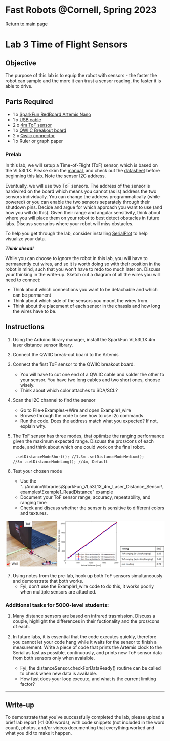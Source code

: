 # Fast Robots @Cornell, Spring 2023

[Return to main page](index.md)

# Lab 3 Time of Flight Sensors

## Objective
The purpose of this lab is to equip the robot with sensors - the faster the robot can sample and the more it can trust a sensor reading, the faster it is able to drive. 

## Parts Required
* 1 x [SparkFun RedBoard Artemis Nano](https://www.sparkfun.com/products/15443)
* 1 x [USB cable](https://www.amazon.com/SUMPK-Charging-Braided-Compatible-Samsung/dp/B08R68T84N/ref=sr_1_4?keywords=usb+c+to+c&qid=1636380583&qsid=147-6677549-1776715&refinements=p_n_feature_ten_browse-bin%3A23555327011&rnid=23555276011&s=pc&sr=1-4&sres=B08D9SB161%2CB08R68T84N%2CB01CZVEUIE%2CB01FM51812%2CB07VCZV3R4%2CB075V68NVR%2CB075GMKZWW%2CB093BVBRJT%2CB09BBBJ33F%2CB09C2D9Z7T%2CB012V56D2A%2CB092CYFQMP%2CB081L4V3DN%2CB07Y6ZJT1D%2CB07Y2XKPX5%2CB07VPYJV8V%2CB07THJGZ9Z%2CB08W2TP2TT%2CB0744BKDRD%2CB07THFJ1J5&srpt=ELECTRONIC_CABLE)
* 2 x [4m ToF sensor](https://www.pololu.com/product/3415)
* 1 x [QWIIC Breakout board](https://www.sparkfun.com/products/18012) 
* 2 x [Qwiic connector](https://www.sparkfun.com/products/14426)
* 1 x Ruler or graph paper

### Prelab

In this lab, we will setup a Time-of-Flight (ToF) sensor, which is based on the VL53L1X. Please skim the [manual](https://cdn.sparkfun.com/assets/e/1/8/4/e/VL53L1X_API.pdf), and check out the [datasheet](https://cdn.sparkfun.com/assets/8/9/9/a/6/VL53L0X_DS.pdf) before beginning this lab. Note the sensor I2C address.

Eventually, we will use two ToF sensors. The address of the sensor is hardwired on the board which means you cannot (as is) address the two sensors individually. You can change the address programmatically (while powered) or you can enable the two sensors separately through their shutdown pins. Decide and argue for which approach you want to use (and how you will do this). Given their range and angular sensitivity, think about where you will place them on your robot to best detect obstacles in future labs. Discuss scenarios where your robot will miss obstacles. 

To help you get through the lab, consider installing [SerialPlot](https://hackaday.io/project/5334-serialplot-realtime-plotting-software) to help visualize your data.

***Think ahead!***

While you can choose to ignore the robot in this lab, you will have to permanently cut wires, and so it is worth doing so with their position in the robot in mind, such that you won't have to redo too much later on. Discuss your thinking in the write-up. Sketch out a diagram of all the wires you will need to connect:
* Think about which connections you want to be detachable and which can be permanent
* Think about which side of the sensors you mount the wires from.
* Think about the placement of each sensor in the chassis and how long the wires have to be.


## Instructions

1. Using the Arduino library manager, install the SparkFun VL53L1X 4m laser distance sensor library.
2. Connect the QWIIC break-out board to the Artemis
3. Connect the first ToF sensor to the QWIIC breakout board.
   - You will have to cut one end of a QWIIC cable and solder the other to your sensor. You have two long cables and two short ones, choose wisely. 
   - Think about which color attaches to SDA/SCL?
4. Scan the I2C channel to find the sensor
   - Go to File->Examples->Wire and open Example1_wire
   - Browse through the code to see how to use i2c commands. 
   - Run the code. Does the address match what you expected? If not, explain why.
5. The ToF sensor has three modes, that optimize the ranging performance given the maximum expected range. Discuss the pros/cons of each mode, and think about which one could work on the final robot.
<code><pre>
.setDistanceModeShort();  //1.3m
.setDistanceModeMedium(); //3m
.setDistanceModeLong();   //4m, Default
</code></pre>

6. Test your chosen mode 
   - Use the "..\Arduino\libraries\SparkFun_VL53L1X_4m_Laser_Distance_Sensor\examples\Example1_ReadDistance" example
   - Document your ToF sensor range, accuracy, repeatability, and ranging time
   - Check and discuss whether the sensor is sensitive to different colors and textures. 

<p align="center"><img src="./Figs/ToF_characterization.png" width="700"></p>

7. Using notes from the pre-lab, hook up both ToF sensors simultaneously and demonstrate that both works. 
   - Fyi, don't use the Example1_wire code to do this, it works poorly when multiple sensors are attached.  

### Additional tasks for 5000-level students:

1. Many distance sensors are based on infrared trasmission. Discuss a couple, highlight the differences in their fuctionality and the pros/cons of each. 

2. In future labs, it is essential that the code executes quickly, therefore you cannot let your code hang while it waits for the sensor to finish a measurement. Write a piece of code that prints the Artemis clock to the Serial as fast as possible, continuously, and prints new ToF sensor data from both sensors only when avaialble.
   - Fyi, the distanceSensor.checkForDataReady() routine can be called to check when new data is available.
   - How fast does your loop execute, and what is the current limiting factor?

---

## Write-up

To demonstrate that you've successfully completed the lab, please upload a brief lab report (<1.000 words), with code snippets (not included in the word count), photos, and/or videos documenting that everything worked and what you did to make it happen. 
